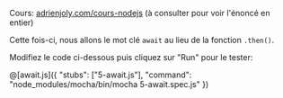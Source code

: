 Cours: [adrienjoly.com/cours-nodejs](https://adrienjoly.com/cours-nodejs/02-async) (à consulter pour voir l'énoncé en entier)

<!-- Code source: [GitHub](https://github.com/adrienjoly/cours-nodejs-techio-2). -->

Cette fois-ci, nous allons le mot clé `await` au lieu de la fonction `.then()`.

Modifiez le code ci-dessous puis cliquez sur "Run" pour le tester:

@[await.js]({
  "stubs": ["5-await.js"],
  "command": "node_modules/mocha/bin/mocha 5-await.spec.js"
})
